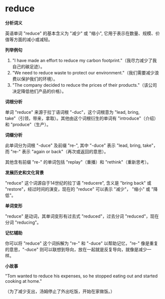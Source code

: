 # reduce

**分析词义**

  

英语单词 "reduce" 的基本含义为 "减少" 或 "缩小", 它用于表示在数量、规模、价值等方面的减小或减轻。

  

**列举例句**

  

1.  "I have made an effort to reduce my carbon footprint."（我尽力减少了我自己的碳足迹）。
2.  "We need to reduce waste to protect our environment."（我们需要减少浪费以保护我们的环境）。
3.  "The company decided to reduce the prices of their products."（该公司决定降低他们产品的价格）。

  

**词根分析**

  

单词 "reduce" 来源于拉丁语词根 "-duc"，这个词根意为 "lead, bring, take"（引领，带来，拿取）。其他由这个词根衍生的单词有 "introduce"（介绍）和 "produce"（生产）。

  

**词缀分析**

  

此单词分为词根 "-duce" 及前缀 "re-", 其中 "-duce" 表示 "lead, bring, take"，而 "re-" 表示 "again or back"（再次或返回的意思）。

  

其他含有前缀 "re-" 的单词包括 "replay"（重播）和 "rethink"（重新思考）。

  

**发展历史和文化背景**

  

"reduce" 这个词源自于14世纪的拉丁语 "reducere", 含义是 "bring back" 或 "restore"，经过时间的演变，现在的 "reduce" 可以表示 "减少"， "缩小" 或 "降低"。

  

**单词变形**

  

"reduce" 是动词，其单词变形有过去式 "reduced"，过去分词 "reduced"，现在分词 "reducing"。

  

**记忆辅助**

  

你可以将 "reduce" 这个词拆解为 "re-" 和 "-duce" 以帮助记忆，"re-" 像是重复的意思，"-duce" 则可以联想到导向，放在一起就是反复导向，就像是减少一样。

  

**小故事**

  

"Tom wanted to reduce his expenses, so he stopped eating out and started cooking at home."

  

（为了减少支出，汤姆停止了外出吃饭，开始在家做饭。）
